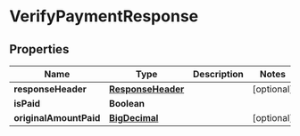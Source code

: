
# VerifyPaymentResponse

## Properties
Name | Type | Description | Notes
------------ | ------------- | ------------- | -------------
**responseHeader** | [**ResponseHeader**](ResponseHeader.md) |  |  [optional]
**isPaid** | **Boolean** |  | 
**originalAmountPaid** | [**BigDecimal**](BigDecimal.md) |  |  [optional]



